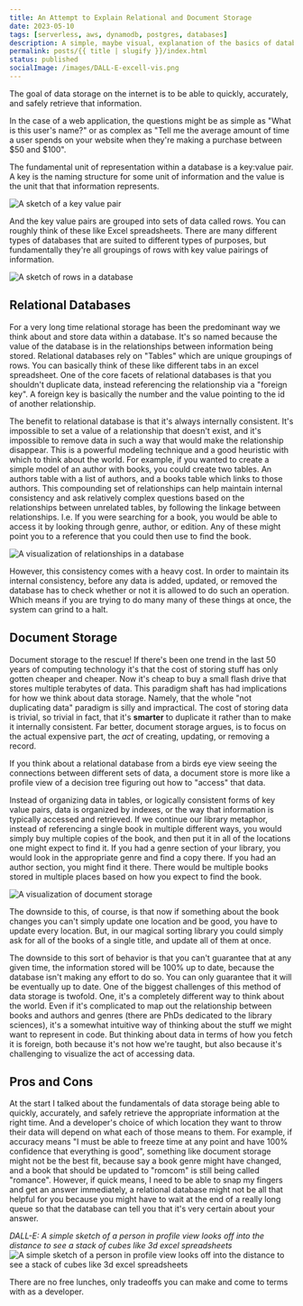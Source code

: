 ```yaml
---
title: An Attempt to Explain Relational and Document Storage
date: 2023-05-10
tags: [serverless, aws, dynamodb, postgres, databases]
description: A simple, maybe visual, explanation of the basics of databases and the difference between document and relational storage.
permalink: posts/{{ title | slugify }}/index.html
status: published
socialImage: /images/DALL-E-excell-vis.png
---
```


The goal of data storage on the internet is to be able to quickly, accurately, and safely retrieve that information.

In the case of a web application, the questions might be as simple as "What is this user's name?" or as complex as "Tell me the average amount of time a user spends on your website when they're making a purchase between $50 and $100".

The fundamental unit of representation within a database is a key:value pair. A key is the naming structure for some unit of information and the value is the unit that that information represents.

![A sketch of a key value pair](/images/Key_Value.png)

And the key value pairs are grouped into sets of data called rows. You can roughly think of these like Excel spreadsheets. There are many different types of databases that are suited to different types of purposes, but fundamentally they're all groupings of rows with key value pairings of information.

![A sketch of rows in a database](/images/Rows.png)

## Relational Databases

For a very long time relational storage has been the predominant way we think about and store data within a database. It's so named because the value of the database is in the relationships between information being stored. Relational databases rely on "Tables" which are unique groupings of rows. You can basically think of these like different tabs in an excel spreadsheet. One of the core facets of relational databases is that you shouldn't duplicate data, instead referencing the relationship via a "foreign key". A foreign key is basically the number and the value pointing to the id of another relationship.

The benefit to relational database is that it's always internally consistent. It's impossible to set a value of a relationship that doesn't exist, and it's impossible to remove data in such a way that would make the relationship disappear. This is a powerful modeling technique and a good heuristic with which to think about the world. For example, if you wanted to create a simple model of an author with books, you could create two tables. An authors table with a list of authors, and a books table which links to those authors. This compounding set of relationships can help maintain internal consistency and ask relatively complex questions based on the relationships between unrelated tables, by following the linkage between relationships. I.e. If you were searching for a book, you would be able to access it by looking through genre, author, or edition. Any of these might point you to a reference that you could then use to find the book.

![A visualization of relationships in a database](/images/Relations.png)

However, this consistency comes with a heavy cost. In order to maintain its internal consistency, before any data is added, updated, or removed the database has to check whether or not it is allowed to do such an operation. Which means if you are trying to do many many of these things at once, the system can grind to a halt.

## Document Storage

Document storage to the rescue! If there's been one trend in the last 50 years of computing technology it's that the cost of storing stuff has only gotten cheaper and cheaper. Now it's cheap to buy a small flash drive that stores multiple terabytes of data. This paradigm shaft has had implications for how we think about data storage. Namely, that the whole "not duplicating data" paradigm is silly and impractical. The cost of storing data is trivial, so trivial in fact, that it's **smarter** to duplicate it rather than to make it internally consistent. Far better, document storage argues, is to focus on the actual expensive part, the _act_ of creating, updating, or removing a record.

If you think about a relational database from a birds eye view seeing the connections between different sets of data, a document store is more like a profile view of a decision tree figuring out how to "access" that data.

Instead of organizing data in tables, or logically consistent forms of key value pairs, data is organized by indexes, or the way that information is typically accessed and retrieved. If we continue our library metaphor, instead of referencing a single book in multiple different ways, you would simply buy multiple copies of the book, and then put it in all of the locations one might expect to find it. If you had a genre section of your library, you would look in the appropriate genre and find a copy there. If you had an author section, you might find it there. There would be multiple books stored in multiple places based on how you expect to find the book.

![A visualization of document storage](/images/Indexes.png)

The downside to this, of course, is that now if something about the book changes you can't simply update one location and be good, you have to update every location. But, in our magical sorting library you could simply ask for all of the books of a single title, and update all of them at once.

The downside to this sort of behavior is that you can't guarantee that at any given time, the information stored will be 100% up to date, because the database isn't making any effort to do so. You can only guarantee that it will be eventually up to date. One of the biggest challenges of this method of data storage is twofold. One, it's a completely different way to think about the world. Even if it's complicated to map out the relationship between books and authors and genres (there are PhDs dedicated to the library sciences), it's a somewhat intuitive way of thinking about the stuff we might want to represent in code. But thinking about data in terms of how you fetch it is foreign, both because it's not how we're taught, but also because it's challenging to visualize the act of accessing data.

## Pros and Cons

At the start I talked about the fundamentals of data storage being able to quickly, accurately, and safely retrieve the appropriate information at the right time. And a developer's choice of which location they want to throw their data will depend on what each of those means to them. For example, if accuracy means "I must be able to freeze time at any point and have 100% confidence that everything is good", something like document storage might not be the best fit, because say a book genre might have changed, and a book that should be updated to "romcom" is still being called "romance". However, if quick means, I need to be able to snap my fingers and get an answer immediately, a relational database might not be all that helpful for you because you might have to wait at the end of a really long queue so that the database can tell you that it's very certain about your answer.

_DALL-E: A simple sketch of a person in profile view looks off into the distance to see a stack of cubes like 3d excel spreadsheets_
![A simple sketch of a person in profile view looks off into the distance to see a stack of cubes like 3d excel spreadsheets](/images/DALL-E-excell-vis.png)

There are no free lunches, only tradeoffs you can make and come to terms with as a developer.
